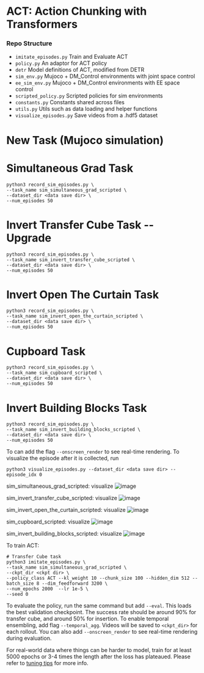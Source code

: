 # ACT: Action Chunking with Transformers

### Repo Structure
- ``imitate_episodes.py`` Train and Evaluate ACT
- ``policy.py`` An adaptor for ACT policy
- ``detr`` Model definitions of ACT, modified from DETR
- ``sim_env.py`` Mujoco + DM_Control environments with joint space control
- ``ee_sim_env.py`` Mujoco + DM_Control environments with EE space control
- ``scripted_policy.py`` Scripted policies for sim environments
- ``constants.py`` Constants shared across files
- ``utils.py`` Utils such as data loading and helper functions
- ``visualize_episodes.py`` Save videos from a .hdf5 dataset


# New Task (Mujoco simulation)
# Simultaneous Grad Task
    python3 record_sim_episodes.py \
    --task_name sim_simultaneous_grad_scripted \
    --dataset_dir <data save dir> \
    --num_episodes 50

# Invert Transfer Cube Task -- Upgrade
    python3 record_sim_episodes.py \
    --task_name sim_invert_transfer_cube_scripted \
    --dataset_dir <data save dir> \
    --num_episodes 50

# Invert Open The Curtain Task 
    python3 record_sim_episodes.py \
    --task_name sim_invert_open_the_curtain_scripted \
    --dataset_dir <data save dir> \
    --num_episodes 50

# Cupboard Task 
    python3 record_sim_episodes.py \
    --task_name sim_cupboard_scripted \
    --dataset_dir <data save dir> \
    --num_episodes 50

# Invert Building Blocks Task 
    python3 record_sim_episodes.py \
    --task_name sim_invert_building_blocks_scripted \
    --dataset_dir <data save dir> \
    --num_episodes 50

To can add the flag ``--onscreen_render`` to see real-time rendering.
To visualize the episode after it is collected, run

    python3 visualize_episodes.py --dataset_dir <data save dir> --episode_idx 0

sim_simultaneous_grad_scripted: visualize
![image](https://github.com/M3-song/aloha-mujoco-sim/assets/156507453/92da7d14-18b6-48b2-ad64-ce7d598e06d9)

sim_invert_transfer_cube_scripted: visualize
![image](https://github.com/M3-song/aloha-mujoco-sim/assets/156507453/b05238d7-fd04-4779-830d-26a9a8394024)

sim_invert_open_the_curtain_scripted: visualize
![image](https://github.com/M3-song/aloha-mujoco-sim/assets/156507453/79cefc73-2abc-4698-8963-ad54f6bbb14b)

sim_cupboard_scripted: visualize
![image](https://github.com/M3-song/aloha-mujoco-sim/assets/156507453/facf2764-aa51-4ac5-a813-2a755cafb46f)

sim_invert_building_blocks_scripted: visualize
![image](https://github.com/user-attachments/assets/40b3b0d9-6b9b-4650-9e5b-e6b6219f7d72)


To train ACT:
    
    # Transfer Cube task
    python3 imitate_episodes.py \
    --task_name sim_simultaneous_grad_scripted \
    --ckpt_dir <ckpt dir> \
    --policy_class ACT --kl_weight 10 --chunk_size 100 --hidden_dim 512 --batch_size 8 --dim_feedforward 3200 \
    --num_epochs 2000  --lr 1e-5 \
    --seed 0

To evaluate the policy, run the same command but add ``--eval``. This loads the best validation checkpoint.
The success rate should be around 90% for transfer cube, and around 50% for insertion.
To enable temporal ensembling, add flag ``--temporal_agg``.
Videos will be saved to ``<ckpt_dir>`` for each rollout.
You can also add ``--onscreen_render`` to see real-time rendering during evaluation.

For real-world data where things can be harder to model, train for at least 5000 epochs or 3-4 times the length after the loss has plateaued.
Please refer to [tuning tips](https://docs.google.com/document/d/1FVIZfoALXg_ZkYKaYVh-qOlaXveq5CtvJHXkY25eYhs/edit?usp=sharing) for more info.


